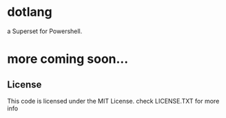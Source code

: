 # dotlang
a Superset for Powershell.

# more coming soon...

## License
This code is licensed under the MIT License.
check LICENSE.TXT for more info
